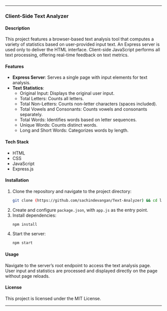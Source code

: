
---

### Client-Side Text Analyzer

#### Description
This project features a browser-based text analysis tool that computes a variety of statistics based on user-provided input text. An Express server is used only to deliver the HTML interface. Client-side JavaScript performs all text processing, offering real-time feedback on text metrics.

#### Features
- **Express Server**: Serves a single page with input elements for text analysis.
- **Text Statistics**:
  - Original Input: Displays the original user input.
  - Total Letters: Counts all letters.
  - Total Non-Letters: Counts non-letter characters (spaces included).
  - Total Vowels and Consonants: Counts vowels and consonants separately.
  - Total Words: Identifies words based on letter sequences.
  - Unique Words: Counts distinct words.
  - Long and Short Words: Categorizes words by length.

#### Tech Stack
- HTML
- CSS
- JavaScript
- Express.js

#### Installation
1. Clone the repository and navigate to the project directory:
   ```bash
   git clone (https://github.com/sachindevangan/Text-Analyzer) && cd lab9-text-analyzer
   ```
2. Create and configure `package.json`, with `app.js` as the entry point.
3. Install dependencies:
   ```bash
   npm install
   ```
4. Start the server:
   ```bash
   npm start
   ```

#### Usage
Navigate to the server’s root endpoint to access the text analysis page. User input and statistics are processed and displayed directly on the page without page reloads.

#### License
This project is licensed under the MIT License.

--- 
